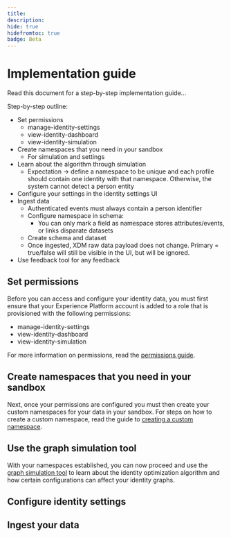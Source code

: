 ```yaml
---
title: 
description:
hide: true
hidefromtoc: true
badge: Beta
---
```

# Implementation guide

Read this document for a step-by-step implementation guide... 

Step-by-step outline:

* Set permissions
  * manage-identity-settings
  * view-identity-dashboard
  * view-identity-simulation
* Create namespaces that you need in your sandbox
  * For simulation and settings
* Learn about the algorithm through simulation
  * Expectation -> define a namespace to be unique and each profile should contain one identity with that namespace. Otherwise, the system cannot detect a person entity
* Configure your settings in the identity settings UI
* Ingest data
  * Authenticated events must always contain a person identifier
  * Configure namespace in schema:
    * You can only mark a field as namespace stores attributes/events, or links disparate datasets
  * Create schema and dataset
  * Once ingested, XDM raw data payload does not change. Primary = true/false will still be visible in the UI, but will be ignored.
* Use feedback tool for any feedback

## Set permissions

Before you can access and configure your identity data, you must first ensure that your Experience Platform account is added to a role that is provisioned with the following permissions:

* manage-identity-settings
* view-identity-dashboard
* view-identity-simulation

For more information on permissions, read the [permissions guide](../../access-control/abac/ui/permissions.md).

## Create namespaces that you need in your sandbox

Next, once your permissions are configured you must then create your custom namespaces for your data in your sandbox. For steps on how to create a custom namespace, read the guide to [creating a custom namespace](../features/namespaces.md#create-custom-namespaces).

## Use the graph simulation tool

With your namespaces established, you can now proceed and use the [graph simulation tool](./graph-simulation.md) to learn about the identity optimization algorithm and how certain configurations can affect your identity graphs.

## Configure identity settings

## Ingest your data